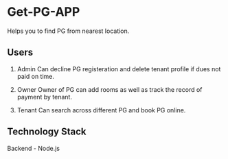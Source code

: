 # Get-PG-APP
Helps you to find PG from nearest location.

## Users
1. Admin
Can decline PG registeration and delete tenant profile if dues not paid on time.

2. Owner
Owner of PG can add rooms as well as track the record of payment by tenant.

3. Tenant
Can search across different PG and book PG online.

## Technology Stack
Backend - Node.js
